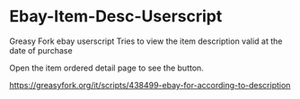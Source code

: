 # Ebay-Item-Desc-Userscript
Greasy Fork ebay userscript Tries to view the item description valid at the date of purchase

Open the item ordered detail page to see the button.

https://greasyfork.org/it/scripts/438499-ebay-for-according-to-description

